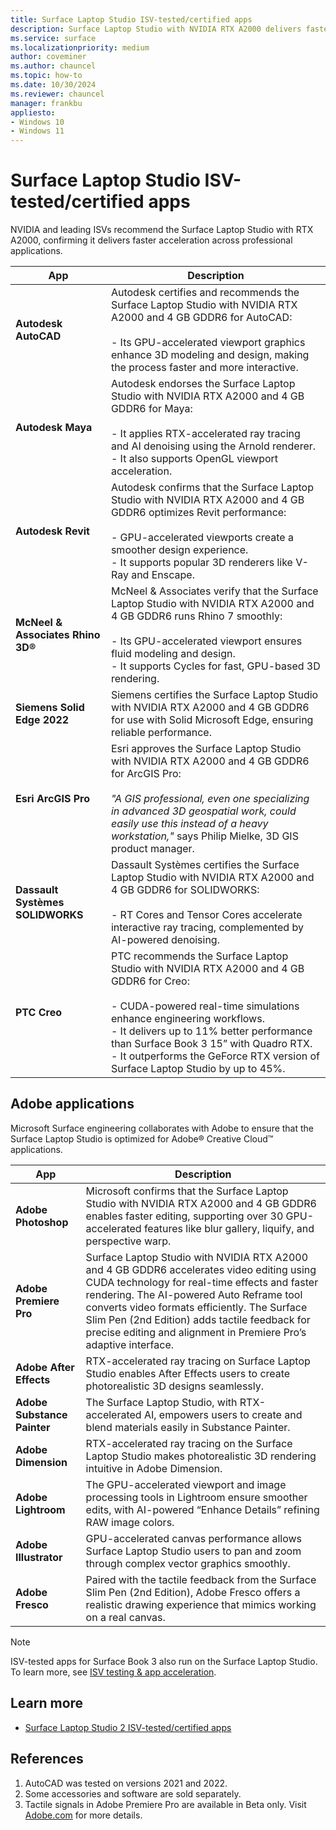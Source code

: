```yaml
---
title: Surface Laptop Studio ISV-tested/certified apps
description: Surface Laptop Studio with NVIDIA RTX A2000 delivers faster performance and is certified by Autodesk, Adobe, Siemens, and more for key professional apps. 
ms.service: surface
ms.localizationpriority: medium
author: coveminer
ms.author: chauncel
ms.topic: how-to
ms.date: 10/30/2024
ms.reviewer: chauncel
manager: frankbu
appliesto:
- Windows 10
- Windows 11
---
```


# Surface Laptop Studio ISV-tested/certified apps

NVIDIA and leading ISVs recommend the Surface Laptop Studio with RTX A2000, confirming it delivers faster acceleration across professional applications.

| **App**                         | **Description**                                                                                                                                                                                                                                  |
|---------------------------------|--------------------------------------------------------------------------------------------------------------------------------------------------------------------------------------------------------------------------------------------------|
| **Autodesk AutoCAD**             | Autodesk certifies and recommends the Surface Laptop Studio with NVIDIA RTX A2000 and 4 GB GDDR6 for AutoCAD:<br><br>- Its GPU-accelerated viewport graphics enhance 3D modeling and design, making the process faster and more interactive. |
| **Autodesk Maya**                | Autodesk endorses the Surface Laptop Studio with NVIDIA RTX A2000 and 4 GB GDDR6 for Maya:<br><br>- It applies RTX-accelerated ray tracing and AI denoising using the Arnold renderer.<br>- It also supports OpenGL viewport acceleration. |
| **Autodesk Revit**               | Autodesk confirms that the Surface Laptop Studio with NVIDIA RTX A2000 and 4 GB GDDR6 optimizes Revit performance:<br><br>- GPU-accelerated viewports create a smoother design experience.<br>- It supports popular 3D renderers like V-Ray and Enscape. |
| **McNeel & Associates Rhino 3D®**| McNeel & Associates verify that the Surface Laptop Studio with NVIDIA RTX A2000 and 4 GB GDDR6 runs Rhino 7 smoothly:<br><br>- Its GPU-accelerated viewport ensures fluid modeling and design.<br>- It supports Cycles for fast, GPU-based 3D rendering. |
| **Siemens Solid Edge 2022**      | Siemens certifies the Surface Laptop Studio with NVIDIA RTX A2000 and 4 GB GDDR6 for use with Solid Microsoft Edge, ensuring reliable performance. |
| **Esri ArcGIS Pro**              | Esri approves the Surface Laptop Studio with NVIDIA RTX A2000 and 4 GB GDDR6 for ArcGIS Pro:<br><br>*"A GIS professional, even one specializing in advanced 3D geospatial work, could easily use this instead of a heavy workstation,"* says Philip Mielke, 3D GIS product manager. |
| **Dassault Systèmes SOLIDWORKS** | Dassault Systèmes certifies the Surface Laptop Studio with NVIDIA RTX A2000 and 4 GB GDDR6 for SOLIDWORKS:<br><br>- RT Cores and Tensor Cores accelerate interactive ray tracing, complemented by AI-powered denoising. |
| **PTC Creo**                    | PTC recommends the Surface Laptop Studio with NVIDIA RTX A2000 and 4 GB GDDR6 for Creo:<br><br>- CUDA-powered real-time simulations enhance engineering workflows.<br>- It delivers up to 11% better performance than Surface Book 3 15” with Quadro RTX.<br>- It outperforms the GeForce RTX version of Surface Laptop Studio by up to 45%. |

## Adobe applications

Microsoft Surface engineering collaborates with Adobe to ensure that the Surface Laptop Studio is optimized for Adobe® Creative Cloud™ applications.

| **App**                         | **Description**                                                                                                                                                                                                                                   |
|---------------------------------|---------------------------------------------------------------------------------------------------------------------------------------------------------------------------------------------------------------------------------------------------|
| **Adobe Photoshop**              | Microsoft confirms that the Surface Laptop Studio with NVIDIA RTX A2000 and 4 GB GDDR6 enables faster editing, supporting over 30 GPU-accelerated features like blur gallery, liquify, and perspective warp. |
| **Adobe Premiere Pro**           | Surface Laptop Studio with NVIDIA RTX A2000 and 4 GB GDDR6 accelerates video editing using CUDA technology for real-time effects and faster rendering. The AI-powered Auto Reframe tool converts video formats efficiently. The Surface Slim Pen (2nd Edition) adds tactile feedback for precise editing and alignment in Premiere Pro’s adaptive interface. |
| **Adobe After Effects**          | RTX-accelerated ray tracing on Surface Laptop Studio enables After Effects users to create photorealistic 3D designs seamlessly. |
| **Adobe Substance Painter**      | The Surface Laptop Studio, with RTX-accelerated AI, empowers users to create and blend materials easily in Substance Painter. |
| **Adobe Dimension**              | RTX-accelerated ray tracing on the Surface Laptop Studio makes photorealistic 3D rendering intuitive in Adobe Dimension. |
| **Adobe Lightroom**              | The GPU-accelerated viewport and image processing tools in Lightroom ensure smoother edits, with AI-powered “Enhance Details” refining RAW image colors. |
| **Adobe Illustrator**            | GPU-accelerated canvas performance allows Surface Laptop Studio users to pan and zoom through complex vector graphics smoothly. |
| **Adobe Fresco**                 | Paired with the tactile feedback from the Surface Slim Pen (2nd Edition), Adobe Fresco offers a realistic drawing experience that mimics working on a real canvas. |

> [!NOTE]  
> ISV-tested apps for Surface Book 3 also run on the Surface Laptop Studio. To learn more, see [ISV testing & app acceleration](surface-book-quadro.md#isv-testing--app-acceleration).

## Learn more

- [Surface Laptop Studio 2 ISV-tested/certified apps](surface-laptop-studio2-isv-certification.md)

## References

1. AutoCAD was tested on versions 2021 and 2022.  
2. Some accessories and software are sold separately.  
3. Tactile signals in Adobe Premiere Pro are available in Beta only. Visit [Adobe.com](https://www.adobe.com/products/premiere.html) for more details.  

